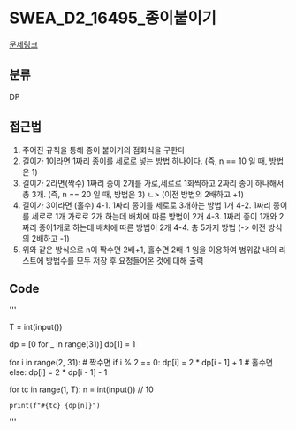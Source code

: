 # SWEA_D2_16495_종이붙이기

[문제링크](https://swexpertacademy.com/main/talk/solvingClub/problemView.do?solveclubId=AY1Se8SK2S8DFAWX&contestProbId=AYZNOS760d0DFARc&probBoxId=AY2AcFjqSvwDFAWX&type=USER&problemBoxTitle=Stack+1-2&problemBoxCnt=3)

## 분류
DP

## 접근법
1. 주어진 규칙을 통해 종이 붙이기의 점화식을 구한다
2. 길이가 1이라면 1짜리 종이를 세로로 넣는 방법 하나이다. (즉, n == 10 일 때, 방법은 1)
3. 길이가 2라면(짝수) 1짜리 종이 2개를 가로,세로로 1회씩하고 2짜리 종이 하나해서 총 3개. (즉, n == 20 일 때, 방법은 3)
   ㄴ> (이전 방법의 2배하고 +1)
4. 길이가 3이라면 (홀수)
  4-1. 1짜리 종이를 세로로 3개하는 방법 1개
  4-2. 1짜리 종이를 세로로 1개 가로로 2개 하는데 배치에 따른 방법이 2개
  4-3. 1짜리 종이 1개와 2짜리 종이1개로 하는데 배치에 따른 방법이 2개
  4-4. 총 5가지 방법 (-> 이전 방식의 2배하고 -1)
5. 위와 같은 방식으로 n이 짝수면 2배+1, 홀수면 2배-1 임을 이용하여 범위값 내의 리스트에 방법수를 모두 저장 후 요청들어온 것에 대해 출력
   

## Code
'''
   
T = int(input())

dp = [0 for _ in range(31)]
dp[1] = 1

for i in range(2, 31):
    # 짝수면
    if i % 2 == 0:
        dp[i] = 2 * dp[i - 1] + 1
    # 홀수면
    else:
        dp[i] = 2 * dp[i - 1] - 1

for tc in range(1, T):
    n = int(input()) // 10

    print(f"#{tc} {dp[n]}")

'''
